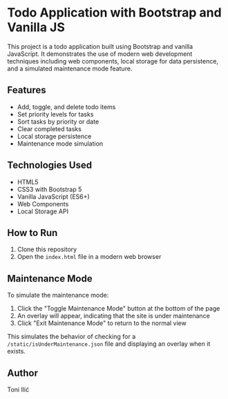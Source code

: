 # Todo Application with Bootstrap and Vanilla JS

This project is a todo application built using Bootstrap and vanilla JavaScript. It demonstrates the use of modern web development techniques including web components, local storage for data persistence, and a simulated maintenance mode feature.

## Features

- Add, toggle, and delete todo items
- Set priority levels for tasks
- Sort tasks by priority or date
- Clear completed tasks
- Local storage persistence
- Maintenance mode simulation

## Technologies Used

- HTML5
- CSS3 with Bootstrap 5
- Vanilla JavaScript (ES6+)
- Web Components
- Local Storage API

## How to Run

1. Clone this repository
2. Open the `index.html` file in a modern web browser

## Maintenance Mode

To simulate the maintenance mode:

1. Click the "Toggle Maintenance Mode" button at the bottom of the page
2. An overlay will appear, indicating that the site is under maintenance
3. Click "Exit Maintenance Mode" to return to the normal view

This simulates the behavior of checking for a `/static/isUnderMaintenance.json` file and displaying an overlay when it exists.

## Author

Toni Ilić
